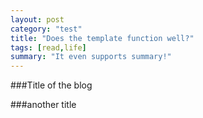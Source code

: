 ```yaml
---
layout: post
category: "test"
title: "Does the template function well?"
tags: [read,life]
summary: "It even supports summary!"
---
```


###Title of the blog

###another title

